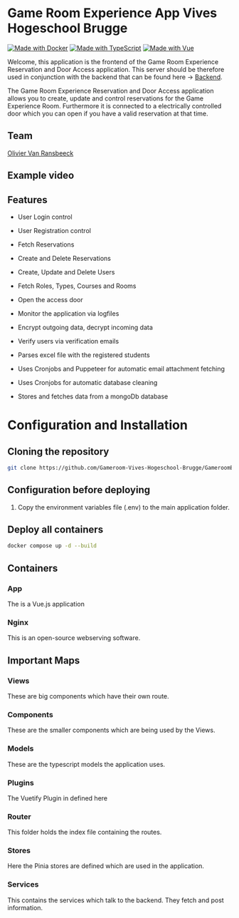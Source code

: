 # Game Room Experience App Vives Hogeschool Brugge

[![Made with Docker](https://img.shields.io/badge/Made_with-Docker-blue?logo=docker&logoColor=white)](https://www.docker.com/ "Go to Docker homepage")
[![Made with TypeScript](https://img.shields.io/badge/TypeScript-5-blue?logo=typescript&logoColor=white)](https://typescriptlang.org "Go to TypeScript homepage")
[![Made with Vue](https://img.shields.io/badge/Vue-3-blue?logo=vue.js&logoColor=white)](https://v3.vuejs.org "Go to Vue homepage")

Welcome, this application is the frontend of the Game Room Experience Reservation and Door Access application. This server should be therefore used in conjunction with the backend that can be found here -> [Backend](https://github.com/Gameroom-Vives-Hogeschool-Brugge/GameRoomExperienceServer-VHB).

The Game Room Experience Reservation and Door Access application allows you to create, update and control reservations for the Game Experience Room. Furthermore it is connected to a electrically controlled door which you can open if you have a valid reservation at that time.

## Team

[Olivier Van Ransbeeck](https://www.linkedin.com/in/oliviervanransbeeck/)

## Example video

## Features

- User Login control

- User Registration control

- Fetch Reservations

- Create and Delete Reservations

- Create, Update and Delete Users

- Fetch Roles, Types, Courses and Rooms

- Open the access door

- Monitor the application via logfiles

- Encrypt outgoing data, decrypt incoming data

- Verify users via verification emails

- Parses excel file with the registered students

- Uses Cronjobs and Puppeteer for automatic email attachment fetching

- Uses Cronjobs for automatic database cleaning

- Stores and fetches data from a mongoDb database

# Configuration and Installation

## Cloning the repository

```bash
git clone https://github.com/Gameroom-Vives-Hogeschool-Brugge/GameroomExperienceApp-VHB.git
```

## Configuration before deploying

1. Copy the environment variables file (.env) to the main application folder.

## Deploy all containers

```bash
docker compose up -d --build
```

## Containers

### App

The is a Vue.js application

### Nginx

This is an open-source webserving software.

## Important Maps

### Views

These are big components which have their own route.

### Components

These are the smaller components which are being used by the Views.

### Models

These are the typescript models the application uses.

### Plugins

The Vuetify Plugin in defined here

### Router

This folder holds the index file containing the routes.

### Stores

Here the Pinia stores are defined which are used in the application.

### Services

This contains the services which talk to the backend. They fetch and post information.
